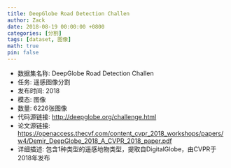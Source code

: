 ```yaml
---
title: DeepGlobe Road Detection Challen
author: Zack
date: 2018-08-19 00:00:00 +0800
categories: [分割]
tags: [dataset, 图像]
math: true
pin: false
---
```

- 数据集名称: DeepGlobe Road Detection Challen
- 任务: 遥感图像分割
- 发布时间: 2018
- 模态: 图像
- 数量: 6226张图像
- 代码源链接: http://deepglobe.org/challenge.html
- 论文源链接: https://openaccess.thecvf.com/content_cvpr_2018_workshops/papers/w4/Demir_DeepGlobe_2018_A_CVPR_2018_paper.pdf
- 详细描述: 包含1种类型的遥感地物类型，提取自DigitalGlobe，由CVPR于2018年发布
